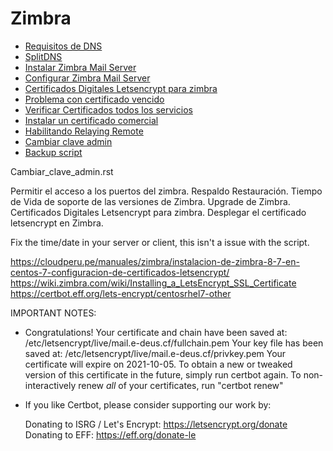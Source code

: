 # Zimbra

* [Requisitos de DNS](guia/requisitosDNS.rst)
* [SplitDNS](guia/SplitDNS.rst)
* [Instalar Zimbra Mail Server](guia/instalar.rst) 
* [Configurar Zimbra Mail Server](guia/configurar.rst) 
* [Certificados Digitales Letsencrypt para zimbra](guia/letsencrypt.rst) 
* [Problema con certificado vencido](guia/problem_certificados.rst) 
* [Verificar Certificados todos los servicios](guia/verificar_certificados.rst) 
* [Instalar un certificado comercial](guia/Instalar_certificado_comercial.rst) 
* [Habilitando Relaying Remote](guia/Habilitando_relaying_Remote.rst) 
* [Cambiar clave admin](guia/Cambiar_clave_admin.rst) 
* [Backup script](guia/Backup_script.rst) 

Cambiar_clave_admin.rst

Permitir el acceso a los puertos del zimbra.
Respaldo Restauración.
Tiempo de Vida de soporte de las versiones de Zimbra.
Upgrade de Zimbra.
Certificados Digitales Letsencrypt para zimbra.
Desplegar el certificado letsencrypt en Zimbra.

Fix the time/date in your server or client, this isn't a issue with the script.

https://cloudperu.pe/manuales/zimbra/instalacion-de-zimbra-8-7-en-centos-7-configuracion-de-certificados-letsencrypt/
https://wiki.zimbra.com/wiki/Installing_a_LetsEncrypt_SSL_Certificate
https://certbot.eff.org/lets-encrypt/centosrhel7-other

IMPORTANT NOTES:
 - Congratulations! Your certificate and chain have been saved at:
   /etc/letsencrypt/live/mail.e-deus.cf/fullchain.pem
   Your key file has been saved at:
   /etc/letsencrypt/live/mail.e-deus.cf/privkey.pem
   Your certificate will expire on 2021-10-05. To obtain a new or
   tweaked version of this certificate in the future, simply run
   certbot again. To non-interactively renew *all* of your
   certificates, run "certbot renew"
 - If you like Certbot, please consider supporting our work by:

   Donating to ISRG / Let's Encrypt:   https://letsencrypt.org/donate
   Donating to EFF:                    https://eff.org/donate-le



